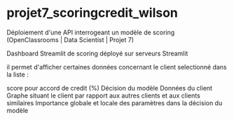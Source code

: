 # projet7_scoringcredit_wilson
Déploiement d'une API interrogeant un modèle de scoring (OpenClassrooms | Data Scientist | Projet 7)

Dashboard Streamlit de scoring déployé sur serveurs Streamlit

il permet d'afficher certaines données concernant le client selectionné dans la liste :

score pour accord de credit (%) Décision du modèle Données du client Graphe situant le client par rapport aux autres clients et aux clients similaires Importance globale et locale des paramètres dans la décision du modèle
